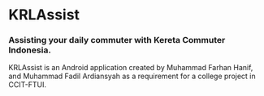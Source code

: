 # KRLAssist

### Assisting your daily commuter with Kereta Commuter Indonesia.

KRLAssist is an Android application created by Muhammad Farhan Hanif, and Muhammad Fadil Ardiansyah as a requirement for a college project in CCIT-FTUI.